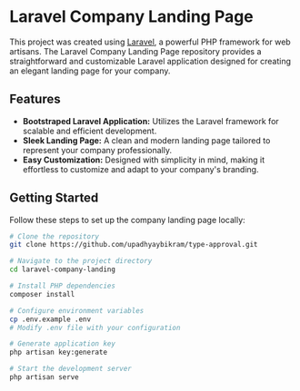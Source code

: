 
# Laravel Company Landing Page


This project was created using [Laravel](https://laravel.com/), a powerful PHP framework for web artisans. The Laravel Company Landing Page repository provides a straightforward and customizable Laravel application designed for creating an elegant landing page for your company.

## Features

- **Bootstraped Laravel Application:** Utilizes the Laravel framework for scalable and efficient development.
- **Sleek Landing Page:** A clean and modern landing page tailored to represent your company professionally.
- **Easy Customization:** Designed with simplicity in mind, making it effortless to customize and adapt to your company's branding.

## Getting Started

Follow these steps to set up the company landing page locally:

```bash
# Clone the repository
git clone https://github.com/upadhyaybikram/type-approval.git

# Navigate to the project directory
cd laravel-company-landing

# Install PHP dependencies
composer install

# Configure environment variables
cp .env.example .env
# Modify .env file with your configuration

# Generate application key
php artisan key:generate

# Start the development server
php artisan serve





